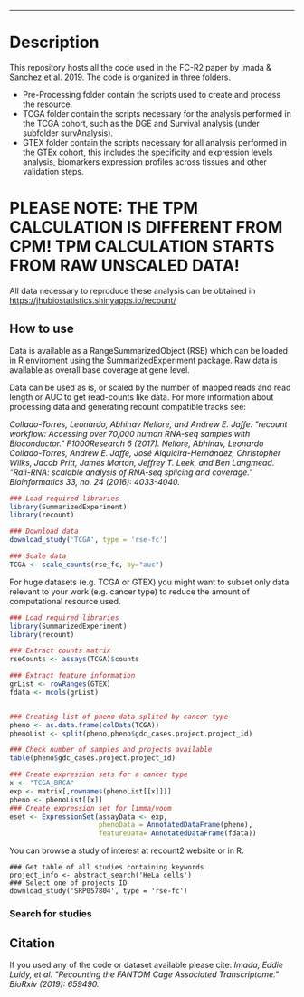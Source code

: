 ---

# Description
This repository hosts all the code used in the FC-R2 paper by Imada & Sanchez et al. 2019.
The code is organized in three folders. 
- Pre-Processing folder contain the scripts used to create and process the resource. 
- TCGA folder contain the scripts necessary for the analysis performed in the TCGA cohort, such as the DGE and Survival analysis (under subfolder survAnalysis). 
- GTEX folder contain the scripts necessary for all analysis performed in the GTEx cohort, this includes the specificity and expression levels analysis, biomarkers expression profiles across tissues and other validation steps. 
# PLEASE NOTE: THE TPM CALCULATION IS DIFFERENT FROM CPM! TPM CALCULATION STARTS FROM RAW UNSCALED DATA!
All data necessary to reproduce these analysis can be obtained in https://jhubiostatistics.shinyapps.io/recount/
## How to use

Data is available as a RangeSummarizedObject (RSE) which can be loaded in R enviroment using the SummarizedExperiment package.
Raw data is available as overall base coverage at gene level.

Data can be used as is, or scaled by the number of mapped reads and read length or AUC to get read-counts like data. For more information about processing data and generating recount compatible tracks see:

*Collado-Torres, Leonardo, Abhinav Nellore, and Andrew E. Jaffe. "recount workflow: Accessing over 70,000 human RNA-seq samples with Bioconductor." F1000Research 6 (2017).*
*Nellore, Abhinav, Leonardo Collado-Torres, Andrew E. Jaffe, José Alquicira-Hernández, Christopher Wilks, Jacob Pritt, James Morton, Jeffrey T. Leek, and Ben Langmead. "Rail-RNA: scalable analysis of RNA-seq splicing and coverage." Bioinformatics 33, no. 24 (2016): 4033-4040.*

```r
### Load required libraries
library(SummarizedExperiment)
library(recount)

### Download data
download_study('TCGA', type = 'rse-fc')

### Scale data
TCGA <- scale_counts(rse_fc, by="auc")
```

For huge datasets (e.g. TCGA or GTEX) you might want to subset only data relevant to your work (e.g. cancer type) to reduce the amount of computational resource used.

```r
### Load required libraries
library(SummarizedExperiment)
library(recount)

### Extract counts matrix
rseCounts <- assays(TCGA)$counts

### Extract feature information
grList <- rowRanges(GTEX)
fdata <- mcols(grList)


### Creating list of pheno data splited by cancer type
pheno <- as.data.frame(colData(TCGA))
phenoList <- split(pheno,pheno$gdc_cases.project.project_id)

### Check number of samples and projects available
table(pheno$gdc_cases.project.project_id)

### Create expression sets for a cancer type
x <- "TCGA_BRCA"
exp <- matrix[,rownames(phenoList[[x]])]
pheno <- phenoList[[x]]
### Create expression set for limma/voom
eset <- ExpressionSet(assayData <- exp,
                      phenoData = AnnotatedDataFrame(pheno),
                      featureData= AnnotatedDataFrame(fdata))
```

You can browse a study of interest at recount2 website or in R.
```
### Get table of all studies containing keywords
project_info <- abstract_search('HeLa cells')
### Select one of projects ID
download_study('SRP057804', type = 'rse-fc')
```
### Search for studies
## Citation
If you used any of the code or dataset available please cite:
*Imada, Eddie Luidy, et al. "Recounting the FANTOM Cage Associated Transcriptome." BioRxiv (2019): 659490.*
